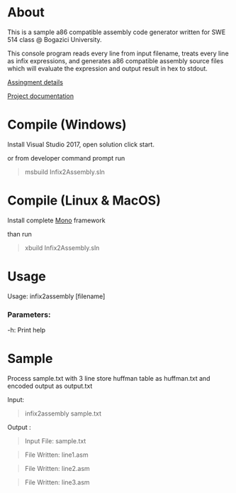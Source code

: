 About
=
This is a sample a86 compatible assembly code generator written for SWE 514 class @ Bogazici University.

This console program reads every line from input filename, treats every line as infix expressions, and generates a86 compatible assembly source files which will evaluate the expression and output result in hex to stdout.

[Assingment details](https://github.com/sinag/Infix2Assembly/blob/master/Infix2Assembly/Documents/swe514fall2018proj.pdf)

[Project documentation]()

Compile (Windows)
=

Install Visual Studio 2017, open solution click start.

or from developer command prompt run

>msbuild Infix2Assembly.sln

Compile (Linux & MacOS)
=

Install complete [Mono](https://www.mono-project.com/download/stable/) framework

than run

>xbuild Infix2Assembly.sln

Usage
=
Usage: infix2assembly [filename] 

### Parameters:
   
   -h: Print help
   
Sample
=
   Process sample.txt with 3 line store huffman table as huffman.txt and encoded output as output.txt
   
   Input:
   
   >infix2assembly sample.txt
   
   Output :
   
   >Input File: sample.txt
   
   >File Written: line1.asm
   
   >File Written: line2.asm
   
   >File Written: line3.asm
